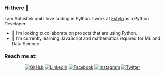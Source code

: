 ### Hi there 👋

I am Abhishek and I love coding in Python. I work at [Estylo](https://estylo.in/) as a Python Developer.

<!--
**sisodiya2421/sisodiya2421** is a ✨ _special_ ✨ repository because its `README.md` (this file) appears on your GitHub profile.

Here are some ideas to get you started:

- 🔭 I’m currently working on ...
- 🌱 I’m currently learning ...
- 👯 I’m looking to collaborate on ...
- 🤔 I’m looking for help with ...
- 💬 Ask me about ...
- 📫 How to reach me: ...
- 😄 Pronouns: ...
- ⚡ Fun fact: ...
-->

- 👯 I’m looking to collaborate on projects that are using Python.
- 🌱 I’m currently learning JavaScript and mathematics required for ML and Data Science.


### Reach me at:
<p align="center">
	<a href="https://github.com/sisodiya2421"><img src="https://img.icons8.com/bubbles/50/000000/github.png" alt="GitHub"/></a>
	<a href="https://www.linkedin.com/in/abhishek-sisodiya/"><img src="https://img.icons8.com/bubbles/50/000000/linkedin.png" alt="LinkedIn"/></a>
	<a href="https://www.facebook.com/asisodiya2421/"><img src="https://img.icons8.com/bubbles/50/000000/facebook-new.png" alt="Facebook"/></a>
	<a href="https://www.instagram.com/abhisheksisodiya__/"><img src="https://img.icons8.com/bubbles/50/000000/instagram.png" alt="Instagram"/></a>
	<a href="https://twitter.com/sisodiya2421"><img src="https://img.icons8.com/bubbles/50/000000/twitter.png" alt="Twitter"/></a>
</p>

